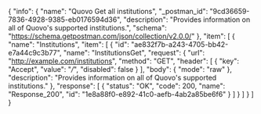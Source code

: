 {
  "info": {
    "name": "Quovo Get all institutions",
    "_postman_id": "9cd36659-7836-4928-9385-eb0176594d36",
    "description": "Provides information on all of Quovo's supported institutions.",
    "schema": "https://schema.getpostman.com/json/collection/v2.0.0/"
  },
  "item": [
    {
      "name": "Institutions",
      "item": [
        {
          "id": "ae832f7b-a243-4705-bb42-e7a44c9c3b77",
          "name": "InstitutionsGet",
          "request": {
            "url": "http://example.com/institutions",
            "method": "GET",
            "header": [
              {
                "key": "Accept",
                "value": "*/*",
                "disabled": false
              }
            ],
            "body": {
              "mode": "raw"
            },
            "description": "Provides information on all of Quovo's supported institutions."
          },
          "response": [
            {
              "status": "OK",
              "code": 200,
              "name": "Response_200",
              "id": "1e8a88f0-e892-41c0-aefb-4ab2a85be6f6"
            }
          ]
        }
      ]
    }
  ]
}